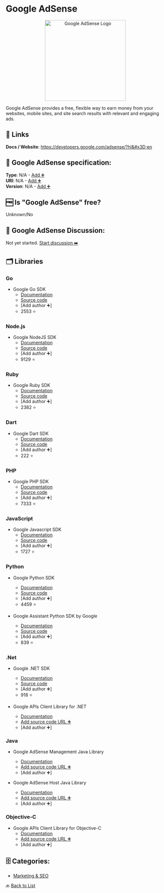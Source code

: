 # Google AdSense
<p align="center">
    <img width="256" src="https://raw.githubusercontent.com/apis-list/apis-list/main/apis/google-adsense/logo_256x256.png" alt="Google AdSense Logo"/>
</p>
Google AdSense provides a free, flexible way to earn money from your websites, mobile sites, and site search results with relevant and engaging ads.

##  🔗 Links
**Docs / Website**: https://developers.google.com/adsense/?hl&#x3D;en

## 🧬 Google AdSense specification:
**Type**: N/A - [Add ➕](https://github.com/apis-list/apis-list/edit/main/apis-list.yaml)  
**URI**: N/A - [Add ➕](https://github.com/apis-list/apis-list/edit/main/apis-list.yaml)  
**Version**: N/A - [Add ➕](https://github.com/apis-list/apis-list/edit/main/apis-list.yaml)

## 🆓 Is "Google AdSense" free?
 Unknown/No 

## 💬 Google AdSense Discussion:
Not yet started. [Start discussion ➡️](https://github.com/apis-list/apis-list/discussions/new)

## 🗂️ Libraries
### Go
- Google Go SDK 
    - [Documentation](https://github.com/google/google-api-go-client/blob/master/GettingStarted.md)
    - [Source code](https://github.com/google/google-api-go-client)
    - [Add author ➕]
    - 2553 ⭐

### Node.js
- Google NodeJS SDK
    - [Documentation](https://github.com/google/google-api-nodejs-client/#google-apis-nodejs-client)
    - [Source code](https://github.com/google/google-api-nodejs-client/)
    - [Add author ➕]
    - 9129 ⭐

### Ruby
- Google Ruby SDK 
    - [Documentation](https://developers.google.com/api-client-library/ruby/)
    - [Source code](https://github.com/google/google-api-ruby-client)
    - [Add author ➕]
    - 2382 ⭐

### Dart
- Google Dart SDK
    - [Documentation](https://developers.google.com/api-client-library/)
    - [Source code](https://github.com/dart-lang/googleapis)
    - [Add author ➕]
    - 222 ⭐

### PHP
- Google PHP SDK 
    - [Documentation](https://developers.google.com/api-client-library/php/)
    - [Source code](https://github.com/google/google-api-php-client)
    - [Add author ➕]
    - 7333 ⭐

### JavaScript
- Google Javascript SDK
    - [Documentation](https://developers.google.com/api-client-library/javascript/)
    - [Source code](https://github.com/google/google-api-javascript-client)
    - [Add author ➕]
    - 1727 ⭐

### Python
- Google Python SDK
    - [Documentation](https://developers.google.com/api-client-library/python/)
    - [Source code](https://github.com/google/google-api-python-client/)
    - [Add author ➕]
    - 4459 ⭐

- Google Assistant Python SDK by Google
    - [Documentation](https://developers.google.com/assistant/sdk/prototype/getting-started-pi-python/)
    - [Source code](https://github.com/googlesamples/assistant-sdk-python)
    - [Add author ➕]
    - 839 ⭐

### .Net
- Google .NET SDK
    - [Documentation](https://developers.google.com/api-client-library/dotnet/get_started)
    - [Source code](https://github.com/google/google-api-dotnet-client)
    - [Add author ➕]
    - 918 ⭐

- Google APIs Client Library for .NET
    - [Documentation](https://developers.google.com/api-client-library/dotnet/)
    - [Add source code URL ➕]()
    - [Add author ➕]

### Java
- Google AdSense Management Java Library
    - [Documentation](https://developers.google.com/api-client-library/java/apis/adsense/v1.4)
    - [Add source code URL ➕]()
    - [Add author ➕]

- Google AdSense Host Java Library
    - [Documentation](https://developers.google.com/api-client-library/java/apis/adsensehost/v4.1)
    - [Add source code URL ➕]()
    - [Add author ➕]

### Objective-C
- Google APIs Client Library for Objective-C
    - [Documentation](https://code.google.com/p/google-api-objectivec-client/)
    - [Add source code URL ➕]()
    - [Add author ➕]


## 🗄️ Categories:
- [Marketing & SEO](https://github.com/apis-list/apis-list#marketing--seo-)

🔙  [Back to List](https://github.com/apis-list/apis-list)
